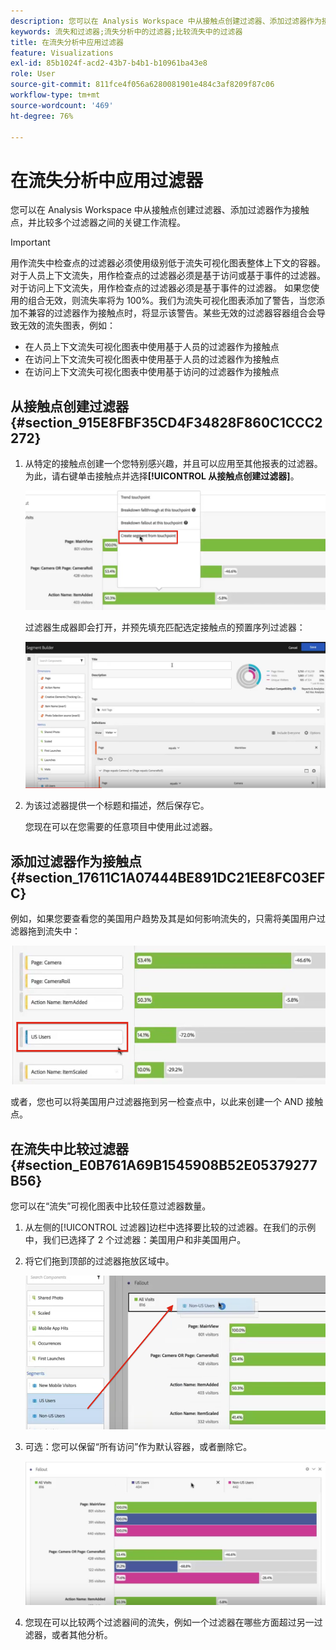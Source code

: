 ```yaml
---
description: 您可以在 Analysis Workspace 中从接触点创建过滤器、添加过滤器作为接触点，并比较多个过滤器之间的关键工作流程。
keywords: 流失和过滤器;流失分析中的过滤器;比较流失中的过滤器
title: 在流失分析中应用过滤器
feature: Visualizations
exl-id: 85b1024f-acd2-43b7-b4b1-b10961ba43e8
role: User
source-git-commit: 811fce4f056a6280081901e484c3af8209f87c06
workflow-type: tm+mt
source-wordcount: '469'
ht-degree: 76%

---
```


# 在流失分析中应用过滤器

您可以在 Analysis Workspace 中从接触点创建过滤器、添加过滤器作为接触点，并比较多个过滤器之间的关键工作流程。

>[!IMPORTANT]
>
>用作流失中检查点的过滤器必须使用级别低于流失可视化图表整体上下文的容器。对于人员上下文流失，用作检查点的过滤器必须是基于访问或基于事件的过滤器。 对于访问上下文流失，用作检查点的过滤器必须是基于事件的过滤器。 如果您使用的组合无效，则流失率将为 100%。我们为流失可视化图表添加了警告，当您添加不兼容的过滤器作为接触点时，将显示该警告。某些无效的过滤器容器组合会导致无效的流失图表，例如：

* 在人员上下文流失可视化图表中使用基于人员的过滤器作为接触点
* 在访问上下文流失可视化图表中使用基于人员的过滤器作为接触点
* 在访问上下文流失可视化图表中使用基于访问的过滤器作为接触点

## 从接触点创建过滤器 {#section_915E8FBF35CD4F34828F860C1CCC2272}

1. 从特定的接触点创建一个您特别感兴趣，并且可以应用至其他报表的过滤器。为此，请右键单击接触点并选择&#x200B;**[!UICONTROL 从接触点创建过滤器]**。

   ![突出显示具有从接触点创建区段的接触点下拉菜单。](assets/segment-from-touchpoint.png)

   过滤器生成器即会打开，并预先填充匹配选定接触点的预置序列过滤器：

   ![过滤器生成器将显示预填充和预构建的顺序过滤器。](assets/segment-builder.png)

1. 为该过滤器提供一个标题和描述，然后保存它。

   您现在可以在您需要的任意项目中使用此过滤器。

## 添加过滤器作为接触点 {#section_17611C1A07444BE891DC21EE8FC03EFC}

例如，如果您要查看您的美国用户趋势及其是如何影响流失的，只需将美国用户过滤器拖到流失中：

![已选择并突出显示要拖入流失中的美国用户过滤器。](assets/segment-touchpoint.png)

或者，您也可以将美国用户过滤器拖到另一检查点中，以此来创建一个 AND 接触点。

## 在流失中比较过滤器 {#section_E0B761A69B1545908B52E05379277B56}

您可以在“流失”可视化图表中比较任意过滤器数量。

1. 从左侧的[!UICONTROL 过滤器]边栏中选择要比较的过滤器。在我们的示例中，我们已选择了 2 个过滤器：美国用户和非美国用户。
1. 将它们拖到顶部的过滤器拖放区域中。

   ![通过选定的过滤器以及指向过滤器拖放区域的红色箭头显示的流失可视化图表。](assets/segment-drop.png)

1. 可选：您可以保留“所有访问”作为默认容器，或者删除它。

   ![“流失”显示在上一步中拖动的所有访问以及两个过滤器。](assets/seg-compare.png)

1. 您现在可以比较两个过滤器间的流失，例如一个过滤器在哪些方面超过另一过滤器，或者其他分析。
